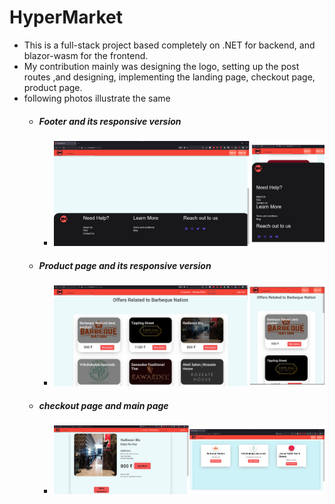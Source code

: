 # HyperMarket

- This is a full-stack project based completely on .NET for backend,
and blazor-wasm for the frontend.
- My contribution mainly was designing the logo, setting up the post routes ,and designing, implementing the landing page, checkout page, product page.
- following photos illustrate the same
	- ##### Footer and its responsive version
		- <img src="./Images/Footer.png" alt="drawing" width="800"/>
	- ##### Product page and its responsive version
		- <img src="./Images/ProductPage.png" alt="drawing" width="800"/>
	- ##### checkout page and main page
		- <img src="./Images/checkoutAndMainPage.png" alt="drawing" width="1000"/>
